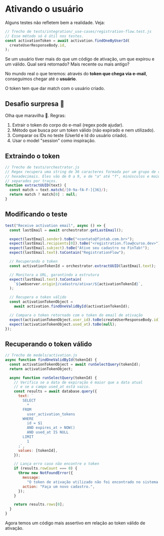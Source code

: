 # Ativando o usuário

Alguns testes não refletem bem a realidade. Veja:

```js
// Trecho de tests/integration/_use-cases/registration-flow.test.js
// Esse método só é útil nos testes.
const activationToken = await activation.findOneByUserId(
  createUserResponseBody.id,
);
```

Se um usuário tiver mais do que um código de ativação, um que expirou e um válido. Qual será retornado? Mais recente ou mais antigo?

No mundo real o que teremos: através do **token que chega via e-mail**, conseguimos chegar até o **usuário**.

O token tem que dar match com o usuário criado.

## Desafio surpresa 🎁

Olha que maravilha 🫠. Regras:

1. Extrair o token do corpo do e-mail (regex pode ajudar).
1. Método que busca por um token válido (não expirado e nem utilizado).
1. Comparar os IDs no teste (UserId e Id do usuário criado).
1. Usar o model "session" como inspiração.

## Extraindo o token

```js
// Trecho de tests/orchestrator.js
// Regex recupera uma string de 36 caracteres formada por um grupo de caracteres
// hexadecimais. Eles vão de 0 a 9, e de "a" até "f", minúsculos e maiúsculos,
// separados por traços.
function extractUUID(text) {
  const match = text.match(/[0-9a-fA-F-]{36}/);
  return match ? match[0] : null;
}
```

## Modificando o teste

```js
test("Receive activation email", async () => {
  const lastEmail = await orchestrator.getLastEmail();

  expect(lastEmail.sender).toBe("<contato@fintab.com.br>");
  expect(lastEmail.recipients[0]).toBe("<registration.flow@curso.dev>");
  expect(lastEmail.subject).toBe("Ative seu cadastro no FinTab!");
  expect(lastEmail.text).toContain("RegistrationFlow");

  // Recuperando o token
  const activationTokenId = orchestrator.extractUUID(lastEmail.text);

  // Monitora a URL, garantindo a estrutura
  expect(lastEmail.text).toContain(
    `${webserver.origin}/cadastro/ativar/${activationTokenId}`,
  );

  // Recupera o token válido
  const activationTokenObject =
    await activation.findOneValidById(activationTokenId);

  // Compara o token retornado com o token do email de ativação
  expect(activationTokenObject.user_id).toBe(createUserResponseBody.id);
  expect(activationTokenObject.used_at).toBe(null);
});
```

## Recuperando o token válido

```js
// Trecho de models/activation.js
async function findOneValidById(tokenId) {
  const activationTokenObject = await runSelectQuery(tokenId);
  return activationTokenObject;

  async function runSelectQuery(tokenId) {
    // Verifica se a data de expiração é maior que a data atual
    // e se o campo used_at está vazio.
    const results = await database.query({
      text: `
        SELECT
          *
        FROM
          user_activation_tokens
        WHERE
          id = $1
          AND expires_at > NOW()
          AND used_at IS NULL
        LIMIT
          1
      ;`,
      values: [tokenId],
    });

    // Lança erro caso não encontre o token
    if (results.rowCount === 0) {
      throw new NotFoundError({
        message:
          "O token de ativação utilizado não foi encontrado no sistema ou expirou.",
        action: "Faça um novo cadastro.",
      });
    }

    return results.rows[0];
  }
}
```

Agora temos um código mais assertivo em relação ao token válido de ativação.

